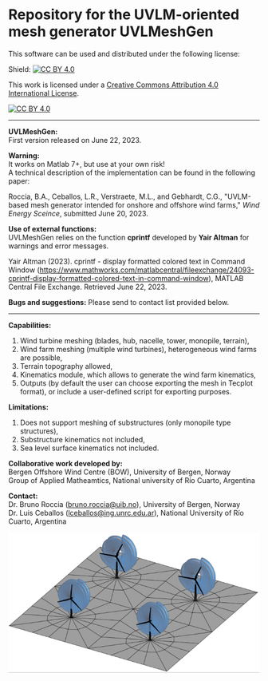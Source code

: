 # Repository for the UVLM-oriented mesh generator UVLMeshGen

This software can be used and distributed under the following license:

Shield: [![CC BY 4.0][cc-by-shield]][cc-by]

This work is licensed under a
[Creative Commons Attribution 4.0 International License][cc-by].

[![CC BY 4.0][cc-by-image]][cc-by]

[cc-by]: http://creativecommons.org/licenses/by/4.0/
[cc-by-image]: https://i.creativecommons.org/l/by/4.0/88x31.png
[cc-by-shield]: https://img.shields.io/badge/License-CC%20BY%204.0-lightgrey.svg

----------------------------------------------------------------------------------------------------
**UVLMeshGen:** <br />
First version released on June 22, 2023.

**Warning:** <br />
It works on Matlab 7+, but use at your own risk! <br />
A technical description of the implementation can be found in the following paper:

Roccia, B.A., Ceballos, L.R., Verstraete, M.L., and Gebhardt, C.G., "UVLM-based mesh generator intended for onshore and offshore wind farms," _Wind Energy Sceince_, submitted June 20, 2023. 

**Use of external functions:** <br />
UVLMeshGen relies on the function **cprintf** developed by **Yair Altman** for warnings and error messages. 

Yair Altman (2023). cprintf - display formatted colored text in Command Window (https://www.mathworks.com/matlabcentral/fileexchange/24093-cprintf-display-formatted-colored-text-in-command-window), MATLAB Central File Exchange. Retrieved June 22, 2023.

**Bugs and suggestions:**
Please send to contact list provided below.

----------------------------------------------------------------------------------------------------

**Capabilities:** <br />
1) Wind turbine meshing (blades, hub, nacelle, tower, monopile, terrain), <br />
2) Wind farm meshing (multiple wind turbines), heterogeneous wind farms are possible, <br />
3) Terrain topography allowed, <br />
4) Kinematics module, which allows to generate the wind farm kinematics, <br />
5) Outputs (by default the user can choose exporting the mesh in Tecplot format), or include a user-defined script for exporting purposes.

**Limitations:** <br />
1) Does not support meshing of substructures (only monopile type structures), <br />
2) Substructure kinematics not included, <br />
3) Sea level surface kinematics not included.

**Collaborative work developed by:** <br />
Bergen Offshore Wind Centre (BOW), University of Bergen, Norway <br />
Group of Applied Matheamtics, National university of Río Cuarto, Argentina <br />

**Contact:** <br />
Dr. Bruno Roccia (bruno.roccia@uib.no), University of Bergen, Norway <br />
Dr. Luis Ceballos (lceballos@ing.unrc.edu.ar), National University of Río Cuarto, Argentina

![Onshore wind Farm](Onshore_farm_Aero.png)

